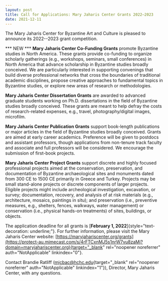 ```yaml
---
layout: post
title: Call for Applications: Mary Jaharis Center Grants 2022–2023
date: 2021-12-11
---
```


The Mary Jaharis Center for Byzantine Art and Culture is pleased to
announce its 2022--2023 grant competition.

*** NEW ***
**Mary Jaharis Center Co-Funding Grants** promote Byzantine studies in
North America. These grants provide co-funding to organize scholarly
gatherings (e.g., workshops, seminars, small conferences) in North
America that advance scholarship in Byzantine studies broadly conceived.
We are particularly interested in supporting convenings that build
diverse professional networks that cross the boundaries of traditional
academic disciplines, propose creative approaches to fundamental topics
in Byzantine studies, or explore new areas of research or
methodologies.

**Mary Jaharis Center Dissertation Grants**
are awarded to advanced graduate students working on Ph.D. dissertations
in the field of Byzantine studies broadly conceived. These grants are
meant to help defray the costs of research-related expenses, e.g.,
travel, photography/digital images, microfilm.

**Mary Jaharis
Center Publication Grants** support book-length publications or major
articles in the field of Byzantine studies broadly conceived. Grants are
aimed at early career academics. Preference will be given to postdocs
and assistant professors, though applications from non-tenure track
faculty and associate and full professors will be considered. We
encourage the submission of first-book projects.

**Mary
Jaharis Center Project Grants** support discrete and highly focused
professional projects aimed at the conservation, preservation, and
documentation of Byzantine archaeological sites and monuments dated from
300 CE to 1500 CE primarily in Greece and Turkey. Projects may be small
stand-alone projects or discrete components of larger projects. Eligible
projects might include archeological investigation, excavation, or
survey; documentation, recovery, and analysis of at risk materials
(e.g., architecture, mosaics, paintings in situ); and preservation
(i.e., preventive measures, e.g., shelters, fences, walkways, water
management) or conservation (i.e., physical hands-on treatments) of
sites, buildings, or objects.

The application deadline for
all grants is [**February 1,
2022**]{style="text-decoration: underline;"}. For further information,
please visit the Mary Jaharis Center website:
[https://maryjahariscenter.org/grants](https://protect-au.mimecast.com/s/4rFTCxnMJ5s1nrW7vu8zaMj?domain=maryjahariscenter.org){target="_blank"
rel="noopener noreferrer" auth="NotApplicable"
linkindex="0"}.

Contact Brandie Ratliff
([mjcbac@hchc.edu](mailto:mjcbac@hchc.edu){target="_blank"
rel="noopener noreferrer" auth="NotApplicable" linkindex="1"}),
Director, Mary Jaharis Center, with any questions.

